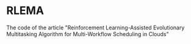 # RLEMA
The code of the article "Reinforcement Learning-Assisted Evolutionary Multitasking Algorithm for Multi-Workflow Scheduling in Clouds"
